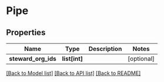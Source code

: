 # Pipe

## Properties
Name | Type | Description | Notes
------------ | ------------- | ------------- | -------------
**steward_org_ids** | **list[int]** |  | [optional] 

[[Back to Model list]](../README.md#documentation-for-models) [[Back to API list]](../README.md#documentation-for-api-endpoints) [[Back to README]](../README.md)


